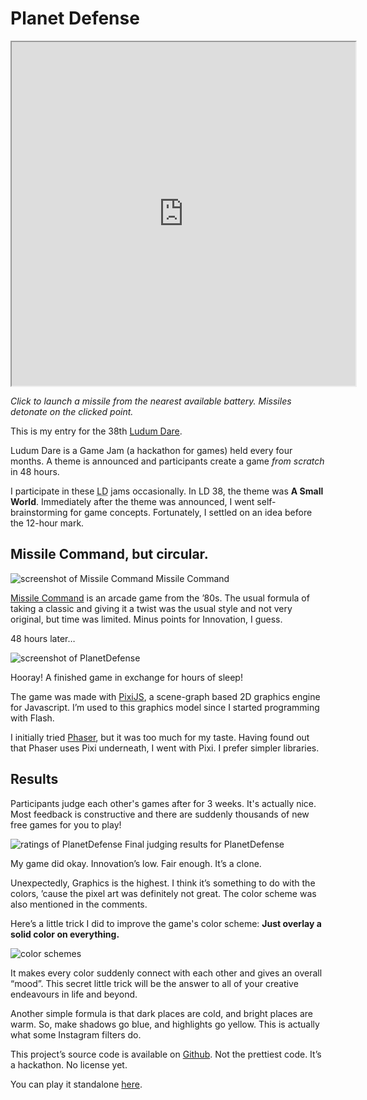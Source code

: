 <!--{
	"template": "work",
	"data": "projects_byid.planetdefense"
}-->


# Planet Defense

<p class="center" style="background: #000">
<iframe src="https://kalabasa.github.io/PlanetDefense" width="550" height="550"></iframe>

<span class="caption">*Click to launch a missile from the nearest available battery. Missiles detonate on the clicked point.*</span>

</p>

This is my entry for the 38th [Ludum Dare](https://ldjam.com).

Ludum Dare is a Game Jam (a hackathon for games) held every four months. A theme is announced and participants create a game *from scratch* in 48 hours.

I participate in these <abbr title="Ludum Dare">LD</abbr> jams occasionally. In LD 38, the theme was **A Small World**. Immediately after the theme was announced, I went self-brainstorming for game concepts. Fortunately, I settled on an idea before the 12-hour mark.

## Missile Command, but circular.

<span>![screenshot of Missile Command](../img/missilecommand.jpg)
	<span class="caption">Missile Command</span>
</span>

[Missile Command](https://en.wikipedia.org/wiki/Missile_Command) is an arcade game from the ’80s. The usual formula of taking a classic and giving it a twist was the usual style and not very original, but time was limited. Minus points for Innovation, I guess.

48 hours later&hellip;

![screenshot of PlanetDefense](../img/planetdefense_0.jpg)

Hooray! A finished game in exchange for hours of sleep!

The game was made with [PixiJS](http://www.pixijs.com), a scene-graph based 2D graphics engine for Javascript. I’m used to this graphics model since I started programming with Flash.

I initially tried [Phaser](https://phaser.io), but it was too much for my taste. Having found out that Phaser uses Pixi underneath, I went with Pixi. I prefer simpler libraries.

## Results

Participants judge each other's games after for 3 weeks. It's actually nice. Most feedback is constructive and there are suddenly thousands of new free games for you to play!

<span>![ratings of PlanetDefense](../img/planetdefense_results.jpg)
	<span class="caption">Final judging results for PlanetDefense</span>
</span>

My game did okay. Innovation’s low. Fair enough. It’s a clone.

Unexpectedly, Graphics is the highest. I think it’s something to do with the colors, ’cause the pixel art was definitely not great. The color scheme was also mentioned in the comments.

Here’s a little trick I did to improve the game's color scheme: **Just overlay a solid color on everything.**

![color schemes](../img/planetdefense_colors.jpg)

It makes every color suddenly connect with each other and gives an overall “mood”. This secret little trick will be the answer to all of your creative endeavours in life and beyond.

Another simple formula is that dark places are cold, and bright places are warm. So, make shadows go blue, and highlights go yellow. This is actually what some Instagram filters do.

This project’s source code is available on [Github](https://github.com/Kalabasa/PlanetDefense). Not the prettiest code. It’s a hackathon. No license yet.

You can play it standalone [here](https://kalabasa.github.io/PlanetDefense).
